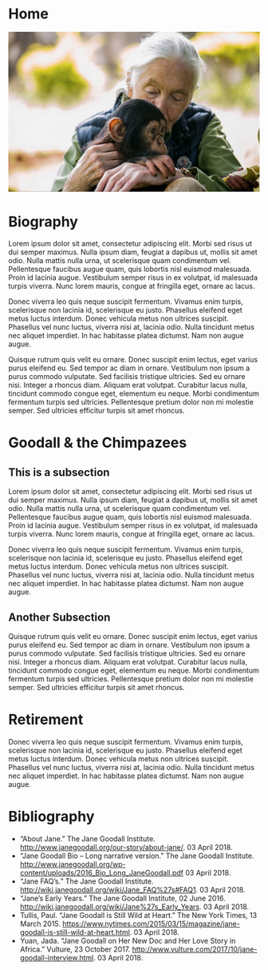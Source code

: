 # Home

![A Picture of Jane Goodall](goodall.jpg)




# Biography

Lorem ipsum dolor sit amet, consectetur adipiscing elit. 
Morbi sed risus ut dui semper maximus. Nulla ipsum diam, feugiat a dapibus ut, mollis sit amet odio. 
Nulla mattis nulla urna, ut scelerisque quam condimentum vel. Pellentesque faucibus augue quam, quis 
lobortis nisl euismod malesuada. Proin id lacinia augue. Vestibulum semper risus in ex volutpat, 
id malesuada turpis viverra. Nunc lorem mauris, congue at fringilla eget, ornare ac lacus.

Donec viverra leo quis neque suscipit fermentum. Vivamus enim turpis, scelerisque non lacinia id, 
scelerisque eu justo. Phasellus eleifend eget metus luctus interdum. Donec vehicula metus non ultrices 
suscipit. Phasellus vel nunc luctus, viverra nisi at, lacinia odio. Nulla tincidunt metus nec aliquet 
imperdiet. In hac habitasse platea dictumst. Nam non augue augue.

Quisque rutrum quis velit eu ornare. Donec suscipit enim lectus, eget varius purus eleifend eu. 
Sed tempor ac diam in ornare. Vestibulum non ipsum a purus commodo vulputate. Sed facilisis 
tristique ultricies. Sed eu ornare nisi. Integer a rhoncus diam. Aliquam erat volutpat. Curabitur lacus nulla, 
tincidunt commodo congue eget, elementum eu neque. Morbi condimentum fermentum turpis sed ultricies. 
Pellentesque pretium dolor non mi molestie semper. Sed ultricies efficitur turpis sit amet rhoncus. 



# Goodall & the Chimpazees

## This is a subsection

Lorem ipsum dolor sit amet, consectetur adipiscing elit. 
Morbi sed risus ut dui semper maximus. Nulla ipsum diam, feugiat a dapibus ut, mollis sit amet odio. 
Nulla mattis nulla urna, ut scelerisque quam condimentum vel. Pellentesque faucibus augue quam, quis 
lobortis nisl euismod malesuada. Proin id lacinia augue. Vestibulum semper risus in ex volutpat, 
id malesuada turpis viverra. Nunc lorem mauris, congue at fringilla eget, ornare ac lacus.

Donec viverra leo quis neque suscipit fermentum. Vivamus enim turpis, scelerisque non lacinia id, 
scelerisque eu justo. Phasellus eleifend eget metus luctus interdum. Donec vehicula metus non ultrices 
suscipit. Phasellus vel nunc luctus, viverra nisi at, lacinia odio. Nulla tincidunt metus nec aliquet 
imperdiet. In hac habitasse platea dictumst. Nam non augue augue.

## Another Subsection
Quisque rutrum quis velit eu ornare. Donec suscipit enim lectus, eget varius purus eleifend eu. 
Sed tempor ac diam in ornare. Vestibulum non ipsum a purus commodo vulputate. Sed facilisis 
tristique ultricies. Sed eu ornare nisi. Integer a rhoncus diam. Aliquam erat volutpat. Curabitur lacus nulla, 
tincidunt commodo congue eget, elementum eu neque. Morbi condimentum fermentum turpis sed ultricies. 
Pellentesque pretium dolor non mi molestie semper. Sed ultricies efficitur turpis sit amet rhoncus. 

[1]:https://www.janegoodall.org/



# Retirement

Donec viverra leo quis neque suscipit fermentum. Vivamus enim turpis, scelerisque non lacinia id, 
scelerisque eu justo. Phasellus eleifend eget metus luctus interdum. Donec vehicula metus non ultrices 
suscipit. Phasellus vel nunc luctus, viverra nisi at, lacinia odio. Nulla tincidunt metus nec aliquet 
imperdiet. In hac habitasse platea dictumst. Nam non augue augue.




# Bibliography

- “About Jane.” The Jane Goodall Institute. http://www.janegoodall.org/our-story/about-jane/. 03 April 2018.
- “Jane Goodall Bio – Long narrative version.” The Jane Goodall Institute. http://www.janegoodall.org/wp-content/uploads/2016_Bio_Long_JaneGoodall.pdf 03 April 2018.
- “Jane FAQ’s.” The Jane Goodall Institute. http://wiki.janegoodall.org/wiki/Jane_FAQ%27s#FAQ1. 03 April 2018.
- “Jane’s Early Years.” The Jane Goodall Institute, 02 June 2016. http://wiki.janegoodall.org/wiki/Jane%27s_Early_Years. 03 April 2018.
- Tullis, Paul. “Jane Goodall is Still Wild at Heart.” The New York Times, 13 March 2015. https://www.nytimes.com/2015/03/15/magazine/jane-goodall-is-still-wild-at-heart.html. 03 April 2018.
- Yuan, Jada. “Jane Goodall on Her New Doc and Her Love Story in Africa.” Vulture, 23 October 2017. http://www.vulture.com/2017/10/jane-goodall-interview.html. 03 April 2018.
